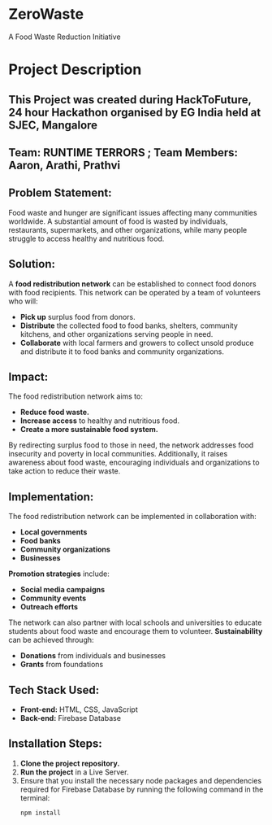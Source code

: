 # ZeroWaste
A Food Waste Reduction Initiative


# Project Description

## **This Project was created during HackToFuture, 24 hour Hackathon organised by EG India held at SJEC, Mangalore**
## **Team: RUNTIME TERRORS ; Team Members: Aaron, Arathi, Prathvi**

## **Problem Statement:**  
Food waste and hunger are significant issues affecting many communities worldwide. A substantial amount of food is wasted by individuals, restaurants, supermarkets, and other organizations, while many people struggle to access healthy and nutritious food.

## **Solution:**  
A **food redistribution network** can be established to connect food donors with food recipients. This network can be operated by a team of volunteers who will:

- **Pick up** surplus food from donors.
- **Distribute** the collected food to food banks, shelters, community kitchens, and other organizations serving people in need.
- **Collaborate** with local farmers and growers to collect unsold produce and distribute it to food banks and community organizations.

## **Impact:**  
The food redistribution network aims to:

- **Reduce food waste.**
- **Increase access** to healthy and nutritious food.
- **Create a more sustainable food system.**

By redirecting surplus food to those in need, the network addresses food insecurity and poverty in local communities. Additionally, it raises awareness about food waste, encouraging individuals and organizations to take action to reduce their waste.

## **Implementation:**  
The food redistribution network can be implemented in collaboration with:

- **Local governments**
- **Food banks**
- **Community organizations**
- **Businesses**

**Promotion strategies** include:

- **Social media campaigns**
- **Community events**
- **Outreach efforts**

The network can also partner with local schools and universities to educate students about food waste and encourage them to volunteer. **Sustainability** can be achieved through:

- **Donations** from individuals and businesses
- **Grants** from foundations

## **Tech Stack Used:**  
- **Front-end:** HTML, CSS, JavaScript  
- **Back-end:** Firebase Database  

## **Installation Steps:**  
1. **Clone the project repository.**
2. **Run the project** in a Live Server. 
3. Ensure that you install the necessary node packages and dependencies required for Firebase Database by running the following command in the terminal:
   ```bash
   npm install
